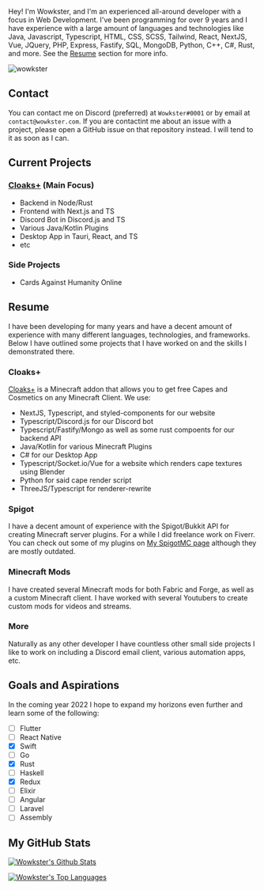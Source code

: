 Hey! I'm Wowkster, and I'm an experienced all-around developer with a focus in Web Development. I've been programming for over 9 years and I have experience with a large amount of languages and technologies like Java, Javascript, Typescript, HTML, CSS, SCSS, Tailwind, React, NextJS, Vue, JQuery, PHP, Express, Fastify, SQL, MongoDB, Python, C++, C#, Rust, and more. See the [Resume](#resume) section for more info.

<p align="left"> <img src="https://komarev.com/ghpvc/?username=wowkster&label=Profile%20views&color=0e75b6&style=flat" alt="wowkster" /> </p>

## Contact
You can contact me on Discord (preferred) at `Wowkster#0001` or by email at `contact@wowkster.com`. If you are contactint me about an issue with a project, please open a GitHub issue on that repository instead. I will tend to it as soon as I can.

## Current Projects

### [Cloaks+](https://github.com/CloaksPlus) (Main Focus)
  * Backend in Node/Rust
  * Frontend with Next.js and TS
  * Discord Bot in Discord.js and TS
  * Various Java/Kotlin Plugins
  * Desktop App in Tauri, React, and TS
  * etc

### Side Projects

* Cards Against Humanity Online

## Resume

I have been developing for many years and have a decent amount of experience with many different languages, technologies, and frameworks. Below I have outlined some projects that I have worked on and the skills I demonstrated there.

### Cloaks+

[Cloaks+](https://github.com/CloaksPlus) is a Minecraft addon that allows you to get free Capes and Cosmetics on any Minecraft Client. We use:

* NextJS, Typescript, and styled-components for our website
* Typescript/Discord.js for our Discord bot
* Typescript/Fastify/Mongo as well as some rust compoents for our backend API
* Java/Kotlin for various Minecraft Plugins
* C# for our Desktop App
* Typescript/Socket.io/Vue for a website which renders cape textures using Blender
* Python for said cape render script
* ThreeJS/Typescript for renderer-rewrite

### Spigot

I have a decent amount of experience with the Spigot/Bukkit API for creating Minecraft server plugins. For a while I did freelance work on Fiverr. You can check out some of my plugins on [My SpigotMC page](https://www.spigotmc.org/resources/authors/wowkster.946669/) although they are mostly outdated.

### Minecraft Mods

I have created several Minecraft mods for both Fabric and Forge, as well as a custom Minecraft client. I have worked with several Youtubers to create custom mods for videos and streams.

### More

Naturally as any other developer I have countless other small side projects I like to work on including a Discord email client, various automation apps, etc.

## Goals and Aspirations

In the coming year 2022 I hope to expand my horizons even further and learn some of the following:

- [ ] Flutter
- [ ] React Native
- [x] Swift
- [ ] Go
- [x] Rust
- [ ] Haskell
- [x] Redux
- [ ] Elixir
- [ ] Angular
- [ ] Laravel
- [ ] Assembly

## My GitHub Stats

[![Wowkster's Github Stats](https://github-readme-stats.vercel.app/api?username=wowkster&count_private=true&include_all_commits=true&show_icons=true&theme=algolia)](https://github.com/anuraghazra/github-readme-stats)

[![Wowkster's Top Languages](https://github-readme-stats.vercel.app/api/top-langs/?username=wowkster&layout=compact&theme=algolia)](https://github.com/anuraghazra/github-readme-stats)
